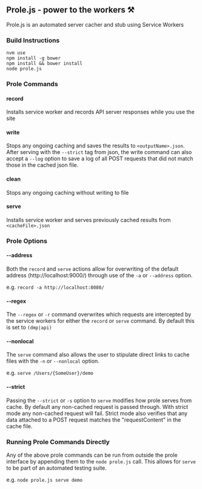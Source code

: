 Prole.js - power to the workers ⚒
------
Prole.js is an automated server cacher and stub using Service Workers

### Build Instructions
    nvm use
    npm install -g bower
    npm install && bower install
    node prole.js

### Prole Commands
#### record
Installs service worker and records API server responses while you use the site

#### write <outputName>
Stops any ongoing caching and saves the results to `<outputName>.json`. After serving with the `--strict` tag from json, the write command can also accept a `--log` option to save a log of all POST requests that did not match those in the cached json file.

#### clean
Stops any ongoing caching without writing to file

#### serve <cacheFile>
Installs service worker and serves previously cached results from `<cacheFile>.json`

### Prole Options
#### --address
Both the `record` and `serve` actions allow for overwriting of the default address (http://localhost:9000/) through use of the `-a` or `--address` option.

  e.g. `record -a http://localhost:8080/`

#### --regex
The `--regex` or `-r` command overwrites which requests are intercepted by the service workers for either the `record` or `serve` command. By default this is set to `(dmp|api)`

#### --nonlocal
The `serve` command also allows the user to stipulate direct links to cache files with the `-n` or `--nonlocal` option.

  e.g. `serve /Users/{SomeUser}/demo`

#### --strict
Passing the `--strict` or `-s` option to `serve` modifies how prole serves from cache. By default any non-cached request is passed through. With strict mode any non-cached request will fail.
Strict mode also verifies that any data attached to a POST request matches the "requestContent" in the cache file.

### Running Prole Commands Directly
Any of the above prole commands can be run from outside the prole interface by appending them to the `node prole.js` call. This allows for `serve` to be part of an automated testing suite.

e.g. `node prole.js serve demo`
